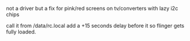 not a driver but a fix for pink/red screens on tv/converters with lazy i2c chips

call it from /data/rc.local add a +15 seconds delay before it so flinger gets fully loaded.


